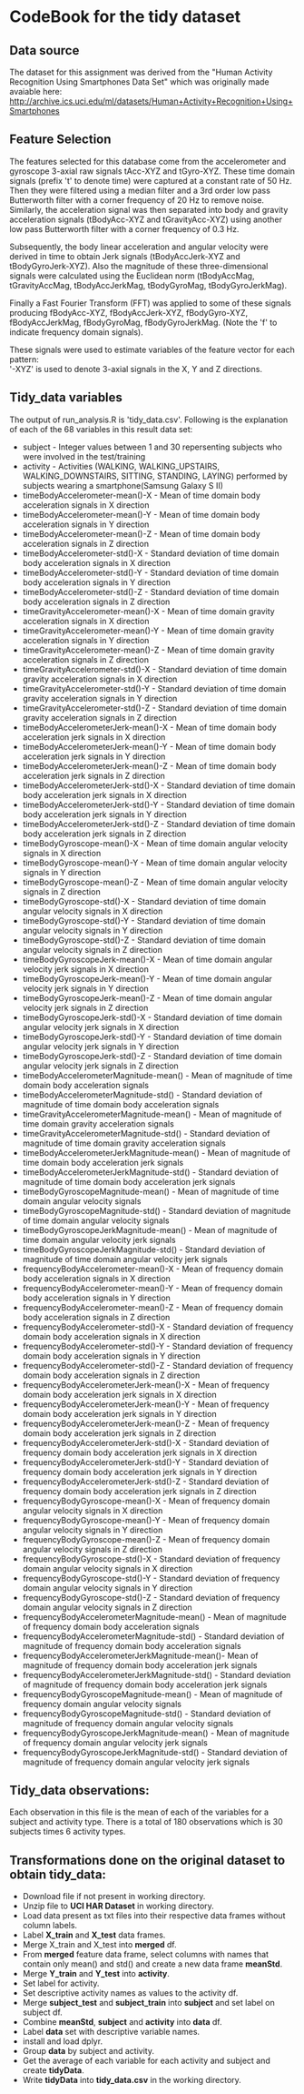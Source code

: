 # CodeBook for the tidy dataset

## Data source

The dataset for this assignment was derived from the "Human Activity Recognition Using Smartphones Data Set" which was originally made avaiable here: http://archive.ics.uci.edu/ml/datasets/Human+Activity+Recognition+Using+Smartphones

## Feature Selection

The features selected for this database come from the accelerometer and gyroscope 3-axial raw signals tAcc-XYZ and tGyro-XYZ. These time domain signals (prefix 't' to denote time) were captured at a constant rate of 50 Hz. Then they were filtered using a median filter and a 3rd order low pass Butterworth filter with a corner frequency of 20 Hz to remove noise. Similarly, the acceleration signal was then separated into body and gravity acceleration signals (tBodyAcc-XYZ and tGravityAcc-XYZ) using another low pass Butterworth filter with a corner frequency of 0.3 Hz. 

Subsequently, the body linear acceleration and angular velocity were derived in time to obtain Jerk signals (tBodyAccJerk-XYZ and tBodyGyroJerk-XYZ). Also the magnitude of these three-dimensional signals were calculated using the Euclidean norm (tBodyAccMag, tGravityAccMag, tBodyAccJerkMag, tBodyGyroMag, tBodyGyroJerkMag).

Finally a Fast Fourier Transform (FFT) was applied to some of these signals producing fBodyAcc-XYZ, fBodyAccJerk-XYZ, fBodyGyro-XYZ, fBodyAccJerkMag, fBodyGyroMag, fBodyGyroJerkMag. (Note the 'f' to indicate frequency domain signals). 

These signals were used to estimate variables of the feature vector for each pattern:  
'-XYZ' is used to denote 3-axial signals in the X, Y and Z directions.

## Tidy_data variables

The output of run_analysis.R is 'tidy_data.csv'. Following is the explanation of each of the 68 variables in this result data set:

* subject                                   - Integer values between 1 and 30 repersenting subjects who were involved in the test/training
* activity	                                - Activities (WALKING, WALKING_UPSTAIRS, WALKING_DOWNSTAIRS, SITTING, STANDING, LAYING) performed by subjects wearing a smartphone(Samsung Galaxy S II)
* timeBodyAccelerometer-mean()-X            - Mean of time domain body acceleration signals in X direction
* timeBodyAccelerometer-mean()-Y	        - Mean of time domain body acceleration signals in Y direction
* timeBodyAccelerometer-mean()-Z	        - Mean of time domain body acceleration signals in Z direction
* timeBodyAccelerometer-std()-X	            - Standard deviation of time domain body acceleration signals in X direction
* timeBodyAccelerometer-std()-Y	            - Standard deviation of time domain body acceleration signals in Y direction
* timeBodyAccelerometer-std()-Z	            - Standard deviation of time domain body acceleration signals in Z direction
* timeGravityAccelerometer-mean()-X         - Mean of time domain gravity acceleration signals in X direction
* timeGravityAccelerometer-mean()-Y         - Mean of time domain gravity acceleration signals in Y direction	
* timeGravityAccelerometer-mean()-Z         - Mean of time domain gravity acceleration signals in Z direction	
* timeGravityAccelerometer-std()-X          - Standard deviation of time domain gravity acceleration signals in X direction	
* timeGravityAccelerometer-std()-Y          - Standard deviation of time domain gravity acceleration signals in Y direction		
* timeGravityAccelerometer-std()-Z          - Standard deviation of time domain gravity acceleration signals in Z direction		
* timeBodyAccelerometerJerk-mean()-X        - Mean of time domain body acceleration jerk signals in X direction 	
* timeBodyAccelerometerJerk-mean()-Y        - Mean of time domain body acceleration jerk signals in Y direction 	
* timeBodyAccelerometerJerk-mean()-Z        - Mean of time domain body acceleration jerk signals in Z direction 	
* timeBodyAccelerometerJerk-std()-X         - Standard deviation of time domain body acceleration jerk signals in X direction 	
* timeBodyAccelerometerJerk-std()-Y         - Standard deviation of time domain body acceleration jerk signals in Y direction 		
* timeBodyAccelerometerJerk-std()-Z         - Standard deviation of time domain body acceleration jerk signals in Z direction 	
* timeBodyGyroscope-mean()-X	            - Mean of time domain angular velocity signals in X direction 	
* timeBodyGyroscope-mean()-Y	            - Mean of time domain angular velocity signals in Y direction
* timeBodyGyroscope-mean()-Z	            - Mean of time domain angular velocity signals in Z direction
* timeBodyGyroscope-std()-X	                - Standard deviation of time domain angular velocity signals in X direction
* timeBodyGyroscope-std()-Y	                - Standard deviation of time domain angular velocity signals in Y direction
* timeBodyGyroscope-std()-Z	                - Standard deviation of time domain angular velocity signals in Z direction
* timeBodyGyroscopeJerk-mean()-X	        - Mean of time domain angular velocity jerk signals in X direction 
* timeBodyGyroscopeJerk-mean()-Y	        - Mean of time domain angular velocity jerk signals in Y direction 
* timeBodyGyroscopeJerk-mean()-Z	        - Mean of time domain angular velocity jerk signals in Z direction 
* timeBodyGyroscopeJerk-std()-X	            - Standard deviation of time domain angular velocity jerk signals in X direction 
* timeBodyGyroscopeJerk-std()-Y             - Standard deviation of time domain angular velocity jerk signals in Y direction 
* timeBodyGyroscopeJerk-std()-Z	            - Standard deviation of time domain angular velocity jerk signals in Z direction 
* timeBodyAccelerometerMagnitude-mean()	    - Mean of magnitude of time domain body acceleration signals
* timeBodyAccelerometerMagnitude-std()	    - Standard deviation of magnitude of time domain body acceleration signals
* timeGravityAccelerometerMagnitude-mean()  - Mean of magnitude of time domain gravity acceleration signals 	
* timeGravityAccelerometerMagnitude-std()	- Standard deviation of magnitude of time domain gravity acceleration signals
* timeBodyAccelerometerJerkMagnitude-mean() - Mean of magnitude of time domain body acceleration jerk signals	
* timeBodyAccelerometerJerkMagnitude-std()  - Standard deviation of magnitude of time domain body acceleration jerk signals	
* timeBodyGyroscopeMagnitude-mean()	        - Mean of magnitude of time domain angular velocity signals
* timeBodyGyroscopeMagnitude-std()	        - Standard deviation of magnitude of time domain angular velocity signals
* timeBodyGyroscopeJerkMagnitude-mean()	    - Mean of magnitude of time domain angular velocity jerk signals
* timeBodyGyroscopeJerkMagnitude-std()	    - Standard deviation of magnitude of time domain angular velocity jerk signals
* frequencyBodyAccelerometer-mean()-X	    - Mean of frequency domain body acceleration signals in X direction
* frequencyBodyAccelerometer-mean()-Y	    - Mean of frequency domain body acceleration signals in Y direction
* frequencyBodyAccelerometer-mean()-Z	    - Mean of frequency domain body acceleration signals in Z direction
* frequencyBodyAccelerometer-std()-X	    - Standard deviation of frequency domain body acceleration signals in X direction
* frequencyBodyAccelerometer-std()-Y	    - Standard deviation of frequency domain body acceleration signals in Y direction
* frequencyBodyAccelerometer-std()-Z	    - Standard deviation of frequency domain body acceleration signals in Z direction
* frequencyBodyAccelerometerJerk-mean()-X	- Mean of frequency domain body acceleration jerk signals in X direction 	
* frequencyBodyAccelerometerJerk-mean()-Y	- Mean of frequency domain body acceleration jerk signals in Y direction 
* frequencyBodyAccelerometerJerk-mean()-Z	- Mean of frequency domain body acceleration jerk signals in Z direction 
* frequencyBodyAccelerometerJerk-std()-X	- Standard deviation of frequency domain body acceleration jerk signals in X direction
* frequencyBodyAccelerometerJerk-std()-Y	- Standard deviation of frequency domain body acceleration jerk signals in Y direction
* frequencyBodyAccelerometerJerk-std()-Z	- Standard deviation of frequency domain body acceleration jerk signals in Z direction
* frequencyBodyGyroscope-mean()-X	        - Mean of frequency domain angular velocity signals in X direction 	
* frequencyBodyGyroscope-mean()-Y	        - Mean of frequency domain angular velocity signals in Y direction 	
* frequencyBodyGyroscope-mean()-Z	        - Mean of frequency domain angular velocity signals in Z direction 	
* frequencyBodyGyroscope-std()-X	        - Standard deviation of frequency domain angular velocity signals in X direction
* frequencyBodyGyroscope-std()-Y	        - Standard deviation of frequency domain angular velocity signals in Y direction
* frequencyBodyGyroscope-std()-Z	        - Standard deviation of frequency domain angular velocity signals in Z direction
* frequencyBodyAccelerometerMagnitude-mean()	- Mean of magnitude of frequency domain body acceleration signals
* frequencyBodyAccelerometerMagnitude-std()	    - Standard deviation of magnitude of frequency domain body acceleration signals
* frequencyBodyAccelerometerJerkMagnitude-mean()- Mean of magnitude of frequency domain body acceleration jerk signals	
* frequencyBodyAccelerometerJerkMagnitude-std()	- Standard deviation of magnitude of frequency domain body acceleration jerk signals
* frequencyBodyGyroscopeMagnitude-mean()	    - Mean of magnitude of frequency domain angular velocity signals
* frequencyBodyGyroscopeMagnitude-std()	        - Standard deviation of magnitude of frequency domain angular velocity signals
* frequencyBodyGyroscopeJerkMagnitude-mean()	- Mean of magnitude of frequency domain angular velocity jerk signals
* frequencyBodyGyroscopeJerkMagnitude-std()     - Standard deviation of magnitude of frequency domain angular velocity jerk signals

## Tidy_data observations:

Each observation in this file is the mean of each of the variables for a subject and activity type. There is a total of 180 observations which is 30 subjects times 6 activity types.

## Transformations done on the original dataset to obtain tidy_data:

* Download file if not present in working directory.
* Unzip file to **UCI HAR Dataset** in working directory.
* Load data present as txt files into their respective data frames without column labels.
* Label **X_train** and **X_test** data frames.
* Merge X_train and X_test into **merged** df.
* From **merged** feature data frame, select columns with names that contain only mean() and std() and create a new data frame **meanStd**. 
* Merge **Y_train** and **Y_test** into **activity**.
* Set label for activity.
* Set descriptive activity names as values to the activity df.
* Merge **subject_test** and **subject_train** into **subject** and set label on subject df.
* Combine **meanStd**, **subject** and **activity** into **data** df.
* Label **data** set with descriptive variable names.
* install and load dplyr.
* Group **data** by subject and activity.
* Get the average of each variable for each activity and subject and create **tidyData**.
* Write **tidyData** into **tidy_data.csv** in the working directory.

